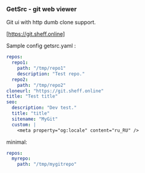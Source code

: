 ### GetSrc - git web viewer

Git ui with http dumb clone support.

[https://git.sheff.online]

Sample config getsrc.yaml :

``` yaml
repos:
  repo1: 
    path: "/tmp/repo1"
    description: "Test repo."
  repo2: 
    path: "/tmp/repo2"
cloneurl: "https://git.sheff.online"
title: "Test title"
seo:
  description: "Dev test."
  title: "title"
  sitename: "MyGit"
  custom: |
    <meta property="og:locale" content="ru_RU" />
```

minimal:

``` yaml
repos:
  myrepo: 
    path: "/tmp/mygitrepo"
```
